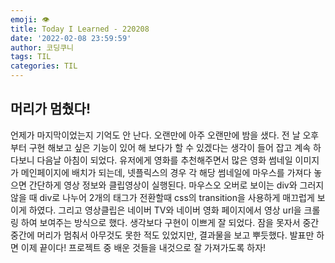 ```yaml
---
emoji: 👁
title: Today I Learned - 220208
date: '2022-02-08 23:59:59'
author: 코딩쿠니
tags: TIL 
categories: TIL
---
```


## 머리가 멈췄다!
언제가 마지막이었는지 기억도 안 난다. 오랜만에 아주 오랜만에 밤을 샜다. 전 날 오후부터 구현 해보고 싶은 기능이 있어 해 보다가 할 수 있겠다는 생각이 들어 잡고 계속 하다보니 다음날 아침이 되었다. 유저에게 영화를 추천해주면서 많은 영화 썸네일 이미지가 메인페이지에 배치가 되는데, 넷플릭스의 경우 각 해당 썸네일에 마우스를 가져다 놓으면 간단하게 영상 정보와 클립영상이 실행된다. 마우스오 오버로 보이는 div와 그러지 않을 때 div로 나누어 2개의 태그가 전환할때 css의 transition을 사용하게 매끄럽게 보이게 하였다. 그리고 영상클립은 네이버 TV와 네이버 영화 페이지에서 영상 url을 크롤링 하여 보여주는 방식으로 했다. 생각보다 구현이 이쁘게 잘 되었다. 잠을 못자서 중간중간에 머리가 멈춰서 아무것도 못한 적도 있었지만, 결과물을 보고 뿌듯했다. 발표만 하면 이제 끝이다! 프로젝트 중 배운 것들을 내것으로 잘 가져가도록 하자!

```toc
```